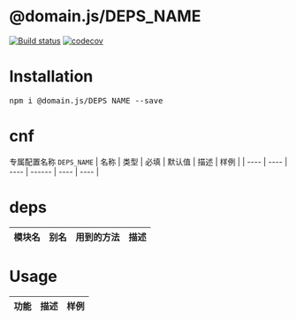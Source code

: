 # @domain.js/DEPS_NAME

[![Build status](https://travis-ci.com/domain-js/DEPS_NAME.svg?branch=master)](https://travis-ci.org/domain-js/DEPS_NAME)
[![codecov](https://codecov.io/gh/domain-js/DEPS_NAME/branch/master/graph/badge.svg)](https://codecov.io/gh/domain-js/DEPS_NAME)

# Installation
<pre>npm i @domain.js/DEPS_NAME --save</pre>

# cnf
专属配置名称 `DEPS_NAME`
| 名称 | 类型 | 必填 | 默认值 | 描述 | 样例 |
| ---- | ---- | ---- | ------ | ---- | ---- |

# deps
| 模块名 | 别名 | 用到的方法 | 描述 |
| ------ | ---- | ---------- | ---- |


# Usage
| 功能 | 描述 | 样例 |
| ---- | ---- | ---- |
